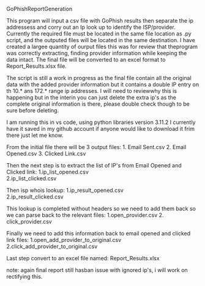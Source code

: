 GoPhishReportGeneration

This program will input a csv file with GoPhish results then separate the ip addressess and corry out an Ip look up to identify the ISP/provider. Currently the required file must be located in the same file location as .py script, and the outputed files will be located in the same destination. I have created a largee quantity of ourput files this was for review that theprogram was correctly extracting, finding provider information while keeping the data intact. The final file will be converted to an excel format to Report_Results.xlsx file. 

The script is still a work in progress as the final file contain all the original data with the added provider information but it contains a double IP entry on th 10.* ans 172.* range ip addresses. I will need to reviewwhy this is happening but in the interin you can just delete the extra ip's as the complete original information is there, please double check though to be sure before deleting. 

I am running this in vs code, using python libraries version 3.11.2  I currently have it saved in my github account if anyone would like to download it frim there just let me know.


From the initial file there will be 3 output files: 1. Email Sent.csv
                                                    2. Email Opened.csv
                                                    3. Clicked Link.csv

Then the next step is to extract the list of IP's from Email Opened and Clicked link:   1.ip_list_opened.csv  
                                                                                        2.ip_list_clicked.csv
                                                                                                                                             
Then isp whois lookup: 1.ip_result_opened.csv  
                       2.ip_result_clicked.csv


This lookup is completed without headers so we need to add them back so we can parse back to the relevant files: 1.open_provider.csv
                                                                                                                 2. click_provider.csv

                                                                                                                                        
                                                                                                                                      

Finally we need to add this information back to email opened and clicked link files: 1.open_add_provider_to_original.csv
                                                                                     2.click_add_provider_to_original.csv

                                                                                    

Last step convert to an excel file named: Report_Results.xlsx                                                                                   

note: again final report still hasban issue with ignored ip's, i will work on rectifying this.

